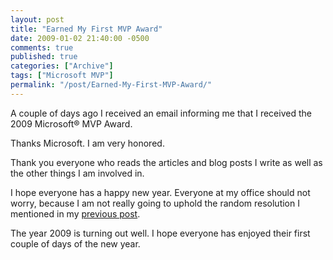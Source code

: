 ```yaml
---
layout: post
title: "Earned My First MVP Award"
date: 2009-01-02 21:40:00 -0500
comments: true
published: true
categories: ["Archive"]
tags: ["Microsoft MVP"]
permalink: "/post/Earned-My-First-MVP-Award/"
---
```


<p>A couple of days ago I received an email informing me that I received the 2009 Microsoft&reg; MVP Award.</p>
<p>Thanks Microsoft. I am very honored.</p>
<p>Thank you everyone who reads the articles and blog posts I write as well as the other things I am involved in.</p>
<p>I hope everyone has a happy new year. Everyone at my office should not worry, because I am not really going to uphold the random resolution I mentioned in my <a href="/post/my-randomly-selected-new-year-s-resolution/" target="_blank">previous post</a>.</p>
<p>The year 2009 is turning out well. I hope everyone has enjoyed their first couple of days of the new year.</p>
